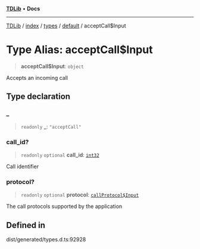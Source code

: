 [**TDLib**](../../../../../../README.md) • **Docs**

***

[TDLib](../../../../../../modules.md) / [index](../../../../../README.md) / [types](../../../README.md) / [default](../README.md) / acceptCall$Input

# Type Alias: acceptCall$Input

> **acceptCall$Input**: `object`

Accepts an incoming call

## Type declaration

### \_

> `readonly` **\_**: `"acceptCall"`

### call\_id?

> `readonly` `optional` **call\_id**: [`int32`](int32.md)

Call identifier

### protocol?

> `readonly` `optional` **protocol**: [`callProtocol$Input`](callProtocol$Input.md)

The call protocols supported by the application

## Defined in

dist/generated/types.d.ts:92928
